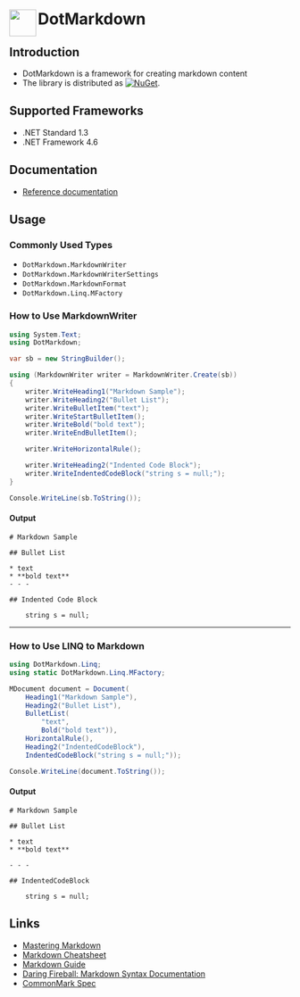 # DotMarkdown <img align="left" width="48px" height="48px" src="http://pihrt.net/images/DotMarkdown.ico">

## Introduction 

* DotMarkdown is a framework for creating markdown content 
* The library is distributed as [![NuGet](https://img.shields.io/nuget/v/DotMarkdown.svg)](https://nuget.org/packages/DotMarkdown).

## Supported Frameworks

* .NET Standard 1.3
* .NET Framework 4.6

## Documentation

* [Reference documentation](https://josefpihrt.github.io/docs/dotmarkdown/api)

## Usage 

### Commonly Used Types

* `DotMarkdown.MarkdownWriter`
* `DotMarkdown.MarkdownWriterSettings`
* `DotMarkdown.MarkdownFormat`
* `DotMarkdown.Linq.MFactory`

### How to Use MarkdownWriter

```csharp
using System.Text;
using DotMarkdown;

var sb = new StringBuilder();

using (MarkdownWriter writer = MarkdownWriter.Create(sb))
{
    writer.WriteHeading1("Markdown Sample");
    writer.WriteHeading2("Bullet List");
    writer.WriteBulletItem("text");
    writer.WriteStartBulletItem();
    writer.WriteBold("bold text");
    writer.WriteEndBulletItem();

    writer.WriteHorizontalRule();

    writer.WriteHeading2("Indented Code Block");
    writer.WriteIndentedCodeBlock("string s = null;");
}

Console.WriteLine(sb.ToString());
```

#### Output

```
# Markdown Sample

## Bullet List

* text
* **bold text**
- - -

## Indented Code Block

    string s = null;
```

- - -

### How to Use LINQ to Markdown

```csharp
using DotMarkdown.Linq;
using static DotMarkdown.Linq.MFactory;

MDocument document = Document(
    Heading1("Markdown Sample"),
    Heading2("Bullet List"),
    BulletList(
        "text",
        Bold("bold text")),
    HorizontalRule(),
    Heading2("IndentedCodeBlock"),
    IndentedCodeBlock("string s = null;"));

Console.WriteLine(document.ToString());
```

#### Output

```
# Markdown Sample

## Bullet List

* text
* **bold text**

- - -

## IndentedCodeBlock

    string s = null;
```

## Links

* [Mastering Markdown](http://guides.github.com/features/mastering-markdown/)
* [Markdown Cheatsheet](http://github.com/adam-p/markdown-here/wiki/Markdown-Cheatsheet)
* [Markdown Guide](https://www.markdownguide.org)
* [Daring Fireball: Markdown Syntax Documentation](http://daringfireball.net/projects/markdown/syntax)
* [CommonMark Spec](http://spec.commonmark.org)